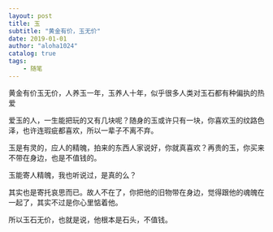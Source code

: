 ```yaml
---
layout: post
title: 玉
subtitle: "黄金有价，玉无价"
date: 2019-01-01
author: "aloha1024"
catalog: true
tags:
    - 随笔
---
```


黄金有价玉无价，人养玉一年，玉养人十年，似乎很多人类对玉石都有种偏执的热爱

爱玉的人，一生能把玩的又有几块呢？随身的玉或许只有一块，你喜欢玉的纹路色泽，也许连瑕疵都喜欢，所以一辈子不离不弃。

玉是有灵的，应人的精魄，拍来的东西人家说好，你就真喜欢？再贵的玉，你买来不带在身边，也是不值钱的。

玉能寄人精魄，我也听说过，是真的么？

其实也是寄托哀思而已。故人不在了，你把他的旧物带在身边，觉得跟他的魂魄在一起了，其实不过是你心里惦着他。

所以玉石无价，也就是说，他根本是石头，不值钱。
